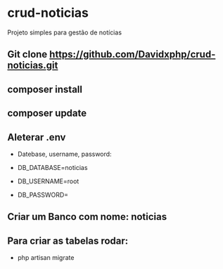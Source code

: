 # crud-noticias
Projeto simples para gestão de notícias

## Git clone https://github.com/Davidxphp/crud-noticias.git

## composer install
## composer update

## Aleterar .env

- Datebase, username, password:

 - DB_DATABASE=noticias
 - DB_USERNAME=root
 - DB_PASSWORD=

## Criar um Banco com nome: noticias

## Para criar as tabelas rodar:

- php artisan migrate

